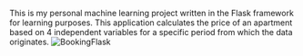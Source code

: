 This is my personal machine learning project written in the Flask framework for learning purposes. This application calculates the price of an apartment based on 4 independent variables for a specific period from which the data originates.
![BookingFlask](https://user-images.githubusercontent.com/84145834/221864735-64cbe1b7-a38a-4871-b6db-8d3a2df615ba.png)
